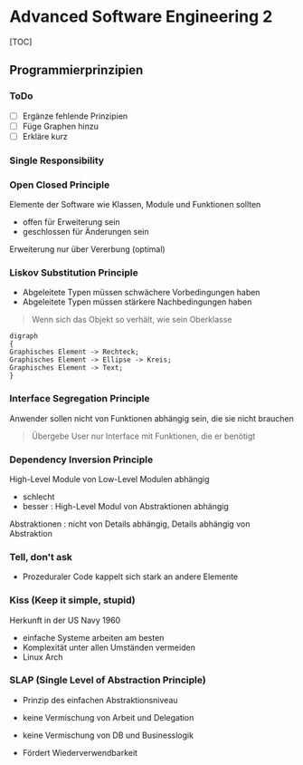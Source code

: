 # Advanced Software Engineering 2

[TOC]

## Programmierprinzipien

### ToDo

- [ ] Ergänze fehlende Prinzipien
- [ ] Füge Graphen hinzu
- [ ] Erkläre kurz

### Single Responsibility

### Open Closed Principle
Elemente der Software wie Klassen, Module und Funktionen sollten
* offen für Erweiterung sein
* geschlossen für Änderungen sein

Erweiterung nur über Vererbung (optimal)

### Liskov Substitution Principle
* Abgeleitete Typen müssen schwächere Vorbedingungen haben
* Abgeleitete Typen müssen stärkere Nachbedingungen haben

> Wenn sich das Objekt so verhält, wie sein Oberklasse

```mermaid
digraph
{
Graphisches Element -> Rechteck;
Graphisches Element -> Ellipse -> Kreis;
Graphisches Element -> Text;
}
```
### Interface Segregation Principle
Anwender sollen nicht von Funktionen abhängig sein, die sie nicht brauchen
> Übergebe User nur Interface mit Funktionen, die er benötigt

### Dependency Inversion Principle
High-Level Module von Low-Level Modulen abhängig
* schlecht
* besser : High-Level Modul von Abstraktionen abhängig

Abstraktionen : nicht von Details abhängig, Details abhängig von Abstraktion

### Tell, don't ask
* Prozeduraler Code kappelt sich stark an andere Elemente

### Kiss (Keep it simple, stupid)
Herkunft in der US Navy 1960
* einfache Systeme arbeiten am besten
* Komplexität unter allen Umständen vermeiden
* Linux Arch

### SLAP (Single Level of Abstraction Principle)
* Prinzip des einfachen Abstraktionsniveau

* keine Vermischung von Arbeit und Delegation

* keine Vermischung von DB und Businesslogik

* Fördert Wiederverwendbarkeit